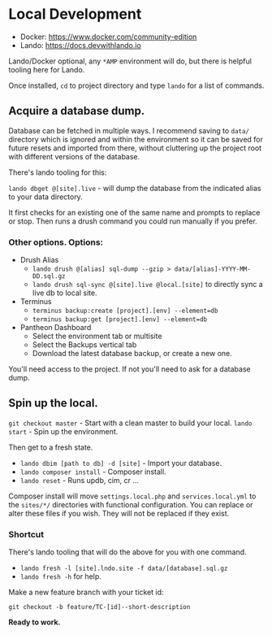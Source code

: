 # Local Development

* Docker: https://www.docker.com/community-edition
* Lando: https://docs.devwithlando.io

Lando/Docker optional, any `*AMP` environment will do, but there is helpful tooling here for Lando.

Once installed, `cd` to project directory and type `lando` for a list of commands.

## Acquire a database dump.

Database can be fetched in multiple ways. I recommend saving to `data/` directory which is ignored and within the environment so it can be saved for future resets and imported from there, without cluttering up the project root with different versions of the database.

There's lando tooling for this:

`lando dbget @[site].live` - will dump the database from the indicated alias to your data directory.

It first checks for an existing one of the same name and prompts to replace or stop. Then runs a drush command you could run manually if you prefer.

### Other options. Options:

 - Drush Alias
   - `lando drush @[alias] sql-dump --gzip > data/[alias]-YYYY-MM-DD.sql.gz`
   - `lando drush sql-sync @[site].live @local.[site]` to directly sync a live db to local site.
 - Terminus
   - `terminus backup:create [project].[env] --element=db`
   - `terminus backup:get [project].[env] --element=db`
 - Pantheon Dashboard
   - Select the environment tab or multisite
   - Select the Backups vertical tab
   - Download the latest database backup, or create a new one.

You'll need access to the project. If not you'll need to ask for a database dump.

## Spin up the local.

 `git checkout master` - Start with a clean master to build your local.
 `lando start` - Spin up the environment.

Then get to a fresh state.
 - `lando dbim [path to db] -d [site]` - Import your database.
 - `lando composer install` - Composer install.
 - `lando reset` - Runs updb, cim, cr ...

Composer install will move `settings.local.php` and `services.local.yml` to the `sites/*/` directories with functional configuration.  You can replace or alter these files if you wish. They will not be replaced if they exist.

### Shortcut

There's lando tooling that will do the above for you with one command.

- `lando fresh -l [site].lndo.site -f data/[database].sql.gz`
- `lando fresh -h` for help.

Make a new feature branch with your ticket id:

`git checkout -b feature/TC-[id]--short-description`

**Ready to work.**
